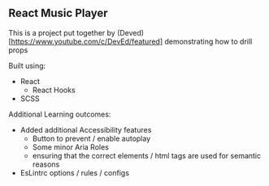 ## React Music Player

This is a project put together by (Deved)[https://www.youtube.com/c/DevEd/featured] demonstrating how to drill props

Built using:

- React
  - React Hooks
- SCSS

Additional Learning outcomes:

- Added additional Accessibility features
  - Button to prevent / enable autoplay
  - Some minor Aria Roles
  - ensuring that the correct elements / html tags are used for semantic reasons
- EsLintrc options / rules / configs